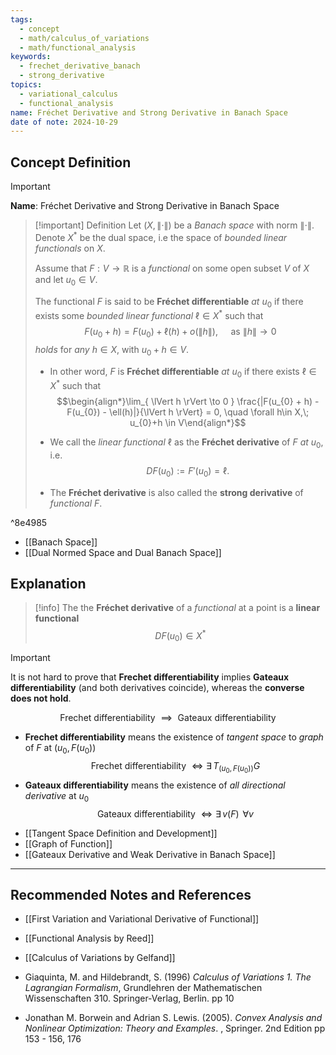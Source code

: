 ```yaml
---
tags:
  - concept
  - math/calculus_of_variations
  - math/functional_analysis
keywords:
  - frechet_derivative_banach
  - strong_derivative
topics:
  - variational_calculus
  - functional_analysis
name: Fréchet Derivative and Strong Derivative in Banach Space
date of note: 2024-10-29
---
```


## Concept Definition

>[!important]
>**Name**: Fréchet Derivative and Strong Derivative in Banach Space

>[!important] Definition
>Let $(X, \lVert \cdot \rVert)$ be a *Banach space* with norm $\lVert \cdot \rVert$. Denote $X^{*}$ be the dual space, i.e the space of *bounded linear functionals* on $X$.
>
>Assume that $F: V \to \mathbb{R}$ is a *functional* on some open subset $V$ of $X$ and let $u_{0}\in V$.
>
>The functional $F$ is said to be **Fréchet differentiable** *at* $u_{0}$ if there exists some *bounded linear functional* $\ell\in X^{*}$ such that 
>$$
>F(u_{0} + h) = F(u_{0}) + \ell(h) + o\left(\lVert h \rVert \right), \quad \text{ as } \lVert h \rVert \to 0 
>$$
>*holds* for *any* $h\in X$, with $u_{0}+h\in V$.
>- In other word, $F$ is **Fréchet differentiable** *at* $u_{0}$ if there exists $\ell\in X^{*}$ such that $$\begin{align*}\lim_{ \lVert h \rVert  \to 0 } \frac{|F(u_{0} + h) - F(u_{0}) - \ell(h)|}{\lVert h \rVert} = 0, \quad \forall h\in X,\; u_{0}+h \in V\end{align*}$$
>
>- We call the *linear functional* $\ell$  as the  **Fréchet derivative** of $F$  *at* $u_{0}$, i.e. $$DF(u_{0}) := F'(u_{0}) = \ell.$$ 
>- The  **Fréchet derivative** is also called the **strong derivative** of *functional* $F$.

^8e4985

- [[Banach Space]]
- [[Dual Normed Space and Dual Banach Space]]


## Explanation

>[!info]
>The the  **Fréchet derivative** of a *functional* at a point is a **linear functional**
>$$
>DF(u_{0}) \in X^{*}
>$$


>[!important]
>It is not hard to prove that **Frechet differentiability** implies **Gateaux differentiability** (and both derivatives coincide), whereas the **converse does not hold**.
>
>$$
>\text{Frechet differentiability } \implies \text{ Gateaux differentiability}
>$$
>-  **Frechet differentiability** means the existence of *tangent space* to *graph* of $F$ at $(u_{0}, F(u_{0}))$ $$\text{Frechet differentiability } \iff  \exists\, T_{(u_{0}, F(u_{0}))}G $$
>-  **Gateaux differentiability** means the existence of *all directional derivative* at $u_{0}$  $$\text{Gateaux differentiability } \iff  \exists\, v(F)\,\; \forall v $$

- [[Tangent Space Definition and Development]]
- [[Graph of Function]]
- [[Gateaux Derivative and Weak Derivative in Banach Space]]



-----------
##  Recommended Notes and References



- [[First Variation and Variational Derivative of Functional]]



- [[Functional Analysis by Reed]]
- [[Calculus of Variations by Gelfand]]
- Giaquinta, M. and Hildebrandt, S. (1996) *Calculus of Variations 1. The Lagrangian Formalism*, Grundlehren der Mathematischen Wissenschaften 310. Springer-Verlag, Berlin. pp 10
- Jonathan M. Borwein and Adrian S. Lewis. (2005). *Convex Analysis and Nonlinear Optimization: Theory and Examples*. , Springer. 2nd Edition pp 153 - 156, 176